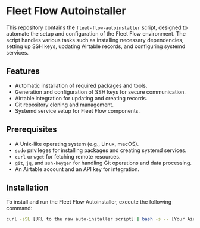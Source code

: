# Fleet Flow Autoinstaller

This repository contains the `fleet-flow-autoinstaller` script, designed to automate the setup and configuration of the Fleet Flow environment. The script handles various tasks such as installing necessary dependencies, setting up SSH keys, updating Airtable records, and configuring systemd services.

## Features

- Automatic installation of required packages and tools.
- Generation and configuration of SSH keys for secure communication.
- Airtable integration for updating and creating records.
- Git repository cloning and management.
- Systemd service setup for Fleet Flow components.

## Prerequisites

- A Unix-like operating system (e.g., Linux, macOS).
- `sudo` privileges for installing packages and creating systemd services.
- `curl` or `wget` for fetching remote resources.
- `git`, `jq`, and `ssh-keygen` for handling Git operations and data processing.
- An Airtable account and an API key for integration.

## Installation

To install and run the Fleet Flow Autoinstaller, execute the following command:

```bash
curl -sSL [URL to the raw auto-installer script] | bash -s -- [Your Airtable API Key]
